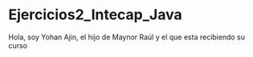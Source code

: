 # Ejercicios2_Intecap_Java
Hola, soy Yohan Ajin, el hijo de Maynor Raúl y el que esta recibiendo su curso
